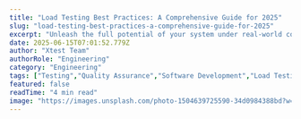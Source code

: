 ```yaml
---
title: "Load Testing Best Practices: A Comprehensive Guide for 2025"
slug: "load-testing-best-practices-a-comprehensive-guide-for-2025"
excerpt: "Unleash the full potential of your system under real-world conditions with our expert guide on Load Testing best practices. Understand how to simulate traffic, analyze performance, and make necessary modifications - key steps that can make or break your applications user experience. Click to explore ways to enhance your system resilience while optimizing resources."
date: 2025-06-15T07:01:52.779Z
author: "Xtest Team"
authorRole: "Engineering"
category: "Engineering"
tags: ["Testing","Quality Assurance","Software Development","Load Testing","Performance"]
featured: false
readTime: "4 min read"
image: "https://images.unsplash.com/photo-1504639725590-34d0984388bd?w=1200&h=600&fit=crop"
---
```


